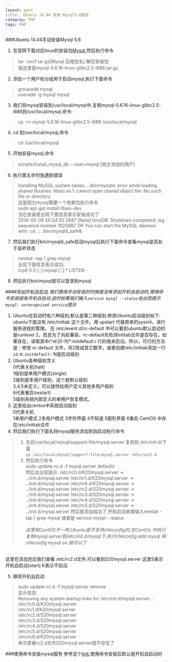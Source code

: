```yaml
---
layout: post
title： Ubuntu 14.04 安装 Mysql5.6服务
categroy: PHP
tags: PHP
---
```

###Ubuntu 14.04手动安装Mysql 5.6
1. 在官网下载对应linux的安装包[Mysql](http://www.mysql.com),然后执行命令
>tar -zxvf tar.gz[Mysql 压缩包名] 解压安装包   
我这里是mysql-5.6.16-linux-glibc2.5-i686.tar.gz
2. 添加一个用户和分组用于启动mysql,执行下面命令
>groupadd mysql  
useradd -g mysql mysql
3. 我们将mysql安装到/usr/local/mysql中,复制mysql-5.6.16-linux-glibc2.5-i686到/usr/local/mysql,命令:
>cp -rv mysql-5.6.16-linux-glibc2.5-i686 /usr/local/mysql
4. cd 到/usr/local/mysql,命令
>cd /usr/local/mysql
5. 开始安装mysql,命令
>scripts/install_mysql_db --user=mysql [刚才添加的用户]
6. 执行第五步时我遇到错误
>Installing MySQL system tables..../bin/mysqld: error while loading shared libraries: libaio.so.1: cannot open shared object file: No such file or directory  
这是因为mysql需要一个依赖包执行命令  
>sudo apt-get install libaio-dev  
当在安装是出现下面信息表示安装成功了   
2014-05-09 20:34:55 2847 [Note] InnoDB: Shutdown completed; log sequence number 1625987 OK
You can start the MySQL daemon with:
cd . ; ./bin/mysqld_safe&
7. 然后我们执行bin/mysqld_safe启动mysql后执行下面命令查看mysql是否处于监听状态
>netstat -tap | grep mysql   
出现下面信息表示成功:  
tcp6    0   0 [::]:mysql              [::]:*              LISTEN      -
8. 然后执行bin/mysql就可以登录到mysql

####添加开机自启动
*我们使用手动安装的时候是没有添加开机自启动的,使用命令安装就有开机自启动.这时如果我们输入`service mysql --status`会出现提示`mysql: unrecognized service`提示*

1. Ubuntu在启动时有六种级别,默认是第二种级别.修改Ubuntu启动级别如下:
ubuntu下面没有 /etc/inittab 这个文件。用 upstart 代替原来的sysinit，进行服务进程的管理。
在 /etc/event.d/rc-default 中可以看到ubuntu默认启动的是runlevel 2，而且为了向前兼容，rc-default先检测inittab文件是否存在，如果存在，读取其中/^id:[0-9]*:initdefault:/ 行的值来启动。所以，可行的方法是：修改 rc-default 文件，将2改成其它数字。或者创建/etc/inittab添加一行`id:N:initdefault:` N是启动级别
2. Ubuntu各种级别含义  
0代表关机(halt)  
1级别是单用户模式(single)  
2级别是多用户级别，这个是默认级别  
3,4,5未定义，可以提供给用户定义其他多用户级别  
6代表重启(restart)  
S级别系统内部定义的单用户恢复模式。
3. 这里给出centos中系统启动级别  
0代表关机  
1单用户模式 2多用户模式 3字符界面 4不知道 5图形界面 6重启
CentOS 中存在/etc/inittab文件
4. 然后我们执行下面名将mysql服务添加到自启动执行命令  
>1. 先将/usr/local/mysql/support-file/mysql.server 复制到 /etc/init.d/下面  
`cp /usr/local/mysql/support-file/mysql.server /etc/init.d`
>2. 然后执行命令  
sudo update-rc.d -f mysql.server defaults  
然后会出现提示:
/etc/rc0.d/K20mysql.server -> ../init.d/mysql.server
/etc/rc1.d/K20mysql.server -> ../init.d/mysql.server
/etc/rc6.d/K20mysql.server -> ../init.d/mysql.server
/etc/rc2.d/S20mysql.server -> ../init.d/mysql.server
/etc/rc3.d/S20mysql.server -> ../init.d/mysql.server
/etc/rc4.d/S20mysql.server -> ../init.d/mysql.server
/etc/rc5.d/S20mysql.server -> ../init.d/mysql.server
然后就添加成功了,开机启动直接输入netstat -tap | grep  mysql 或者是 service mysql --status<br/>  
*这里和CentOS不一样,Ubuntu是不支持chkconfig的,在CentOs 中执行复制mysql.server到/etc/init.d/mysql下,执行chkconfig add mysql 和 chkconfig mysql on 就可以了*  
<br/>
这里在添加完后我们查看 /etc/rc2.d文件,可以看到S20mysql.server 这里S表示开机自启动(start) K表示不启动

5. 移除开机自启动
>sudo update-rc.d -f mysql.server remove  
显示信息:  
Removing any system startup links for /etc/init.d/mysql.server ...  
   /etc/rc0.d/K20mysql.server  
   /etc/rc1.d/K20mysql.server  
   /etc/rc2.d/S20mysql.server  
   /etc/rc3.d/S20mysql.server  
   /etc/rc4.d/S20mysql.server  
   /etc/rc5.d/S20mysql.server  
   /etc/rc6.d/K20mysql.server  
再次查看rc2.d文件S20mysql.server就不存在了

###使用命令安装mysql服务
参考这个[link](https://help.ubuntu.com/12.04/serverguide/mysql.html),使用命令安装后默认是开机自启动的









